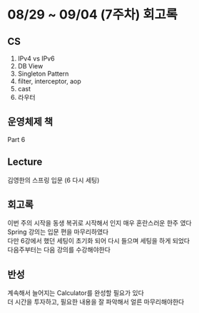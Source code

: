 # 08/29 ~ 09/04 (7주차) 회고록
## CS
1. IPv4 vs IPv6
2. DB View
3. Singleton Pattern
4. filter, interceptor, aop
5. cast
6. 라우터

## 운영체제 책
Part 6

## Lecture
김영한의 스프링 입문 (6 다시 세팅)

## 회고록
이번 주의 시작을 동생 복귀로 시작해서 인지 매우 혼란스러운 한주 였다<br/>
Spring 강의는 입문 편을 마무리하였다<br/>
다만 6강에서 했던 세팅이 초기화 되어 다시 들으며 세팅을 하게 되었다<br/>
다음주부터는 다음 강의를 수강해야한다


## 반성
계속해서 늘어지는 Calculator를 완성할 필요가 있다<br/>
더 시간을 투자하고, 필요한 내용을 잘 파악해서 얼른 마무리해야한다